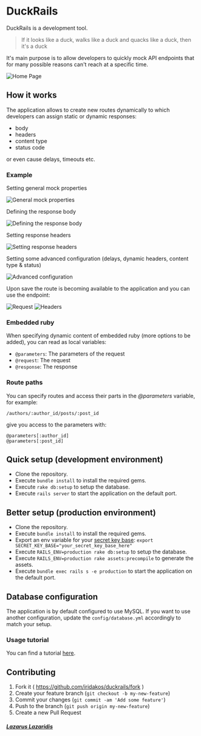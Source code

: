 # DuckRails

DuckRails is a development tool.

> If it looks like a duck, walks like a duck and quacks like a duck, then it's a duck

It's main purpose is to allow developers to quickly mock API endpoints that for many possible reasons can't reach at a specific time.

![Home Page](http://i.imgur.com/3hm0Gaj.png)

## How it works

The application allows to create new routes dynamically to which developers can assign static or dynamic responses:

- body
- headers
- content type
- status code

or even cause delays, timeouts etc.

### Example

Setting general mock properties

![General mock properties](http://i.imgur.com/6fsHl1e.png)

Defining the response body

![Defining the response body](http://i.imgur.com/Sa6wern.png)

Setting response headers

![Setting response headers](http://i.imgur.com/ql2UR0f.png)

Setting some advanced configuration (delays, dynamic headers, content type & status)

![Advanced configuration](http://i.imgur.com/wXNVULN.png)

Upon save the route is becoming available to the application and you can use the endpoint:

![Request](http://i.imgur.com/NaCIqs9.png)
![Headers](http://i.imgur.com/1jZciKH.png)

### Embedded ruby

When specifying dynamic content of embedded ruby (more options to be added), you can read as local variables:

- <code>@parameters</code>: The parameters of the request
- <code>@request</code>: The request
- <code>@response</code>: The response

### Route paths

You can specify routes and access their parts in the *@parameters* variable, for example:

<pre><code>/authors/:author_id/posts/:post_id</code></pre>

give you access to the parameters with:

<pre><code>@parameters[:author_id]
@parameters[:post_id]</code></pre>

## Quick setup (development environment)

* Clone the repository.
* Execute <code>bundle install</code> to install the required gems.
* Execute <code>rake db:setup</code> to setup the database.
* Execute <code>rails server</code> to start the application on the default port.

## Better setup (production environment)
* Clone the repository.
* Execute <code>bundle install</code> to install the required gems.
* Export an env variable for your [secret key base](http://stackoverflow.com/questions/23726110/missing-production-secret-key-base-in-rails): <code>export SECRET_KEY_BASE="your_secret_key_base_here"</code>
* Execute <code>RAILS_ENV=production rake db:setup</code> to setup the database.
* Execute <code>RAILS_ENV=production rake assets:precompile</code> to generate the assets.
* Execute <code>bundle exec rails s -e production</code> to start the application on the default port.

## Database configuration

The application is by default configured to use MySQL. If you want to use another configuration, update the <code>config/database.yml</code> accordingly to match your setup.

### Usage tutorial

You can find a tutorial [here](http://www.arubystory.com/p/duckrails-tutorial.html).


## Contributing

1. Fork it ( https://github.com/iridakos/duckrails/fork )
2. Create your feature branch (`git checkout -b my-new-feature`)
3. Commit your changes (`git commit -am 'Add some feature'`)
4. Push to the branch (`git push origin my-new-feature`)
5. Create a new Pull Request

##### [**Lazarus Lazaridis**](http://www.arubystory.com)
